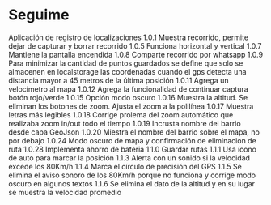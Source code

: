 # Seguime
Aplicación de registro de localizaciones
1.0.1 Muestra recorrido, permite dejar de capturar y borrar recorrido
1.0.5 Funciona horizontal y vertical
1.0.7 Mantiene la pantalla encendida
1.0.8 Comparte recorrido por whatsapp
1.0.9 Para minimizar la cantidad de puntos guardados se define que solo se almacenen en localstorage las coordenadas cuando el gps detecta una distancia mayor a 45 metros de la última posición
1.0.11 Agrega un velocímetro al mapa
1.0.12 Agrega la funcionalidad de continuar captura botón rojo/verde
1.0.15 Opción modo oscuro
1.0.16 Muestra la altitud. Se eliminan los botones de zoom. Ajusta el zoom a la polilínea
1.0.17 Muestra letras más legibles
1.0.18 Corrige prolema del zoom automático que realizaba zoom in/out todo el tiempo
1.0.19 Incrusta nombre del barrio desde capa GeoJson
1.0.20 Miestra el nombre del barrio sobre el mapa, no por debajo
1.0.24 Modo oscuro de mapa y confirmación de eliminacion de ruta
1.0.28 Implementa ahorro de bateria
1.1.0  Guardar rutas
1.1.1  Usa ícono de auto para marcar la posición
1.1.3  Alerta con un sonido si la velocidad excede los 80Km/h
1.1.4  Marca el círculo de precisión del GPS
1.1.5  Se elimina el aviso sonoro de los 80Km/h porque no funciona y corrige modo oscuro en algunos textos
1.1.6  Se elimina el dato de la altitud y en su lugar se muestra la velocidad promedio
